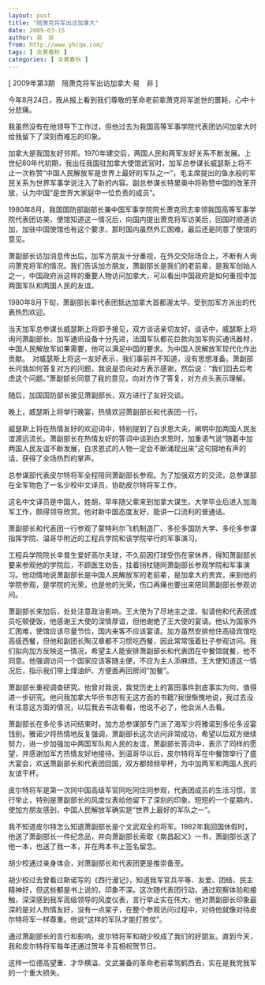 ```yaml
---
layout: post
title: "陪萧克将军出访加拿大"
date: 2009-03-15
author: 易　非
from: http://www.yhcqw.com/
tags: [ 炎黄春秋 ]
categories: [ 炎黄春秋 ]
---
```



[ 2009年第3期　陪萧克将军出访加拿大·易　非 ]

今年8月24日，我从报上看到我们尊敬的革命老前辈萧克将军逝世的噩耗，心中十分悲痛。

我虽然没有在他领导下工作过，但他过去为我国高等军事学院代表团访问加拿大时给我留下了深刻而难忘的印象。


加拿大是我国友好邻邦。1970年建交后，两国人民和两军友好关系不断发展。上世纪80年代初期，我出任我国驻加拿大使馆武官时，加军总参谋长威瑟斯上将不止一次称赞“中国人民解放军是世界上最好的军队之一”，毛主席提出的鱼水般的军民关系为世界军事学说注入了新的内容。副总参谋长特里奥中将称赞中国的改革开放，认为中国“是世界大家庭中一位负责的成员”。


1980年8月，我国国防部副部长兼中国军事学院院长萧克同志率领我国高等军事学院代表团访美，使馆知道这一情况后，向国内提出萧克将军访美后，回国时顺道访加，加驻中国使馆也有这个要求，那时国内虽然外汇困难，最后还是同意了使馆的意见。


萧副部长访加消息传出后，加军方朋友十分重视，在外交交际场合上，不断有人询问萧克将军的情况。我们告诉加方朋友，萧副部长是我们的老前辈，是我军创始人之一，中国政府派这样的重要人物访问加拿大，可以看出中国政府是如何重视中加两国军队和两国人民的友谊。

1980年8月下旬，萧副部长率代表团抵达加拿大首都渥太华，受到加军方派出的代表热烈欢迎。


当天加军总参谋长威瑟斯上将即予接见，双方谈话亲切友好。谈话中，威瑟斯上将询问萧副部长，加军通讯设备十分先进，法国军队都花巨款向加军购买通讯器材，中国人民解放军如果需要，他可以满足中国的要求。为中国人民解放军现代化作出贡献。　对威瑟斯上将这一友好表示，我们事前并不知道，没有思想准备。萧副部长问我如何答复对方的问题，我说是否向对方表示感谢，然后说：“我们回去后考虑这个问题。”萧副部长同意了我的意见，向对方作了答复，对方点头表示理解。

随后，加国国防部长接见萧副部长，双方进行了友好交谈。

晚上，威瑟斯上将举行晚宴，热情欢迎萧副部长和代表团一行。


威瑟斯上将在热情友好的欢迎词中，特别提到了白求恩大夫，阐明中加两国人民友谊源远流长。萧副部长在热情友好的答词中谈到白求恩时，加重语气说“随着中加两国人民友谊不断发展，白求恩式的人物一定会不断涌现出来”这句掷地有声的话，获得了全场热烈的掌声。

总参谋部代表皮尔特将军全程陪同萧副部长参观。为了加强双方的交流，总参谋部在全军物色了一名少校中文译员，协助皮尔特将军工作。

这名中文译员是中国人，姓胡，早年随父辈来到加拿大谋生。大学毕业后进入加海军工作，颇得领导欣赏。他对新中国态度友好，能讲一口流利的普通话。

萧副部长和代表团一行参观了蒙特利尔飞机制造厂、多伦多国防大学、多伦多参谋指挥学院、温哥华附近的工程兵学院和该学院举行的军事演习。


工程兵学院院长辛普生爱好高尔夫球，不久前因打球受伤在家休养，得知萧副部长要来参观他的学院后，不顾医生劝告，拄着拐杖随同萧副部长参观学院和军事演习。他动情地说萧副部长是中国人民解放军的老前辈，是加拿大的贵宾，来到他的学院参观，是学院的光荣，也是他的光荣，伤口再痛也要出来陪同萧副部长参观访问。


萧副部长来加后，处处注意政治影响。王大使为了尽地主之谊，拟请他和代表团成员吃顿便饭，他感谢王大使的深情厚谊，但他谢绝了王大使的宴请。他认为国家外汇困难，使馆应该尽量节俭，国内来客不应该宴请。加方虽然安排他住高级宾馆吃高级西餐，但他和副团长陶汉章都不习惯吃西餐，因此常常饿着肚子参观访问。我们拟向加方反映这一情况，希望主人能安排萧副部长和代表团在中餐馆就餐，他不同意。他强调访问一个国家应该客随主便，不应为主人添麻烦。王大使知道这一情况后，指示我们带上煤油炉、方便面再回房间“加餐”。


萧副部长重视调查研究。他曾对我说，我党历史上的富田事件到底事实为何，值得进一步研究。他问我加拿大华侨书店有无这方面的书籍?我很惭愧地说，我过去没有注意这方面的情况，以后我去书店看看，他说不必了，他会派人去看。


萧副部长在多伦多访问结束时，加方总参谋部专门派了海军少将雅诺到多伦多设宴饯别。雅诺少将热情地反复强调，萧副部长这次访问非常成功，希望以后双方继续努力，进一步加强加中两国军队和人民的友谊，萧副部长答词中，表示了同样的愿望，并感谢加军方热情友好地接待。到温哥华以后，皮尔特将军在中餐馆举行了盛大宴会，欢送萧副部长和代表团回国，双方都频频举杯，为中加两军和两国人民的友谊干杯。


皮尔特将军是第一次同中国高级军官同吃同住同参观，代表团成员的生活习惯，言行举止，特别是萧副部长的风度仪表给他留下了深刻的印象。短短的一个星期内，使加方朋友感到，中国人民解放军确实是“世界上最好的军队之一”。


我不知道皮尔特怎么知道萧副部长是个文武双全的将军。1982年我回国休假时，他送了萧副部长一件纪念品，并向萧副部长索取《南昌起义》一书，萧副部长送了他一本，也送了我一本，并在两本书上签名留念。

胡少校通过亲身体会，对萧副部长和代表团更是推崇备至。


胡少校过去曾看过斯诺写的《西行漫记》，知道我军官兵平等、友爱、团结、民主精神好，但这些都是书上说的，印象不深。这次随代表团行动，通过观察体验和接触，深深感到我军高级领导的风度仪表，言行举止实在伟大，他对萧副部长印象最深的是对人热情友好，没有一点架子，在整个参观访问过程中，对待他就像对待皮尔特将军一样尊重。他说“这样的军队才能打胜仗”。

通过萧副部长的言行和影响，皮尔特将军和胡少校成了我们的好朋友。直到今天，我和皮尔特将军每年还通过贺年卡互相祝贺节日。

这样一位德高望重、才华横溢、文武兼备的革命老前辈驾鹤西去，实在是我党我军的一个重大损失。


